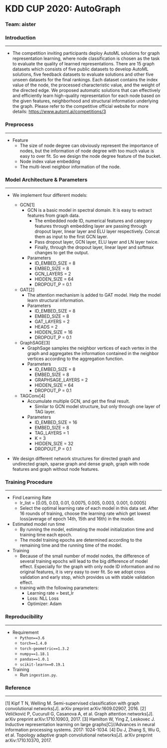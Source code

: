 # KDD CUP 2020: AutoGraph
### Team: aister

### Introduction
***
+ The competition inviting participants deploy AutoML solutions for graph representation learning, where node classification is chosen as the task to evaluate the quality of learned representations. There are 15 graph datasets which consists of five public datasets to develop AutoML solutions, five feedback datasets to evaluate solutions and other five unseen datasets for the final rankings. Each dataset contains the index value of the node, the processed characteristic value, and the weight of the directed edge. We proposed automatic solutions that can effectively and efficiently learn high-quality representation for each node based on the given features, neighborhood and structural information underlying the graph. Please refer to the competitive official website for more details: https://www.automl.ai/competitions/3

### Preprocess
***
+ Feature
    + The size of node degree can obviously represent the importance of nodes, but the information of node degree with too much value is easy to over fit. So we design the node degree feature of the bucket.
    + Node index value embedding
    + The multi-level neighbor information of the node.

### Model Architecture & Parameters
***
+ We implement four different models:
    + GCN[1]
        + GCN is a basic model in spectral domain. It is easy to extract features from graph data.
            + The embedded node ID, numerical features and category features through embedding layer are passing through dropout layer, linear layer and ELU layer respectively. Concat them as input to the first GCN layer.
            + Pass dropout layer, GCN layer, ELU layer and LN layer twice.
            + Finally, through the dropout layer, linear layer and softmax changes to get the output.
        + Parameters
            + ID_EMBED_SIZE = 8
            + EMBED_SIZE = 8
            + GCN_LAYERS = 2
            + HIDDEN_SIZE = 64
            + DROPOUT_P = 0.1
    + GAT[2]
        + The attention mechanism is added to GAT model. Help the model learn structural information.
        + Parameters
            + ID_EMBED_SIZE = 8
            + EMBED_SIZE = 8
            + GAT_LAYERS = 2
            + HEADS = 2
            + HIDDEN_SIZE = 16
            + DROPOUT_P = 0.1
    + GraphSAGE[3]
        + GraphSage samples the neighbor vertices of each vertex in the graph and aggregates the information contained in the neighbor vertices according to the aggregation function.
        + Parameters
            + ID_EMBED_SIZE = 8
            + EMBED_SIZE = 8
            + GRAPHSAGE_LAYERS = 2
            + HIDDEN_SIZE = 64
            + DROPOUT_P = 0.1
    + TAGConv[4]
        + Accumulate multiple GCN, and get the final result.
            + Similar to GCN model structure, but only through one layer of TAG layer.
        + Parameters
            + ID_EMBED_SIZE = 16
            + EMBED_SIZE = 8
            + TAG_LAYERS = 1
            + K = 3
            + HIDDEN_SIZE = 32
            + DROPOUT_P = 0.1

+ We design different network structures for directed graph and undirected graph, sparse graph and dense graph, graph with node features and graph without node features.

### Training Procedure
***
+ Find Learning Rate
    + lr_list = [0.05, 0.03, 0.01, 0.0075, 0.005, 0.003, 0.001, 0.0005]
    + Select the optimal learning rate of each model in this data set. After 16 rounds of training, choose the learning rate which get lowest loss(average of epoch 14th, 15th and 16th) in the model.
+ Estimated model run time
    + By running the model, estimating the model initialization time and training time each epoch.
    + The model training epochs are determined according to the remaining time and  the running time of the model.
+ Training
    + Because of the small number of model nodes, the difference of several training epochs will lead to the big difference of model effect. Especially for the graph with only node ID information and no original features, it is very easy to over fit. So we adopt cross validation and early stop, which provides us with stable validation effect.
    + training with the following parameters:
        + Learning rate = best_lr
        + Loss: NLL Loss
        + Optimizer: Adam

### Reproducibility
***
+ Requirement
    + `Python==3.6`
    + `torch==1.4.0`
    + `torch-geometric==1.3.2`
    + `numpy==1.18.1`
    + `pandas==1.0.1`
    + `scikit-learn==0.19.1`
+ Training
    + Run `ingestion.py`.

### Reference
***
[1] Kipf T N, Welling M. Semi-supervised classification with graph convolutional networks[J]. arXiv preprint arXiv:1609.02907, 2016.
[2] Veličković P, Cucurull G, Casanova A, et al. Graph attention networks[J]. arXiv preprint arXiv:1710.10903, 2017.
[3] Hamilton W, Ying Z, Leskovec J. Inductive representation learning on large graphs[C]//Advances in neural information processing systems. 2017: 1024-1034.
[4] Du J, Zhang S, Wu G, et al. Topology adaptive graph convolutional networks[J]. arXiv preprint arXiv:1710.10370, 2017.